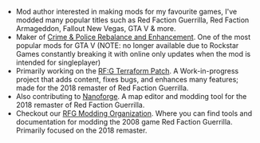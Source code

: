 - Mod author interested in making mods for my favourite games, I've modded many popular titles such as Red Faction Guerrilla, Red Faction Armageddon, Fallout New Vegas, GTA V & more.
- Maker of [Crime & Police Rebalance and Enhancement](https://www.youtube.com/watch?v=fOE1VQRKV5o). One of the most popular mods for GTA V (NOTE: no longer available due to Rockstar Games constantly breaking it with online only updates when the mod is intended for singleplayer)
- Primarily working on the [RF:G Terraform Patch](https://github.com/CamoRF/Red-Faction-Guerrilla-Terraform-Patch). A Work-in-progress project that adds content, fixes bugs, and enhances many features; made for the 2018 remaster of Red Faction Guerrilla.
- Also contributing to [Nanoforge](https://github.com/Moneyl/Nanoforge). A map editor and modding tool for the 2018 remaster of Red Faction Guerrilla.
- Checkout our [RFG Modding Organization](https://github.com/rfg-modding). Where you can find tools and documentation for modding the 2008 game Red Faction Guerrilla. Primarily focused on the 2018 remaster.
